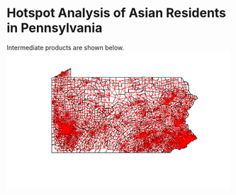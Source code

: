 # Hotspot Analysis of Asian Residents in Pennsylvania


Intermediate products are shown below.
[<img src="Project5/asian2.png?raw=true"/>](/Project5/index)
